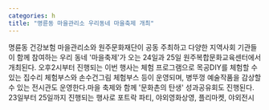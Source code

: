 ```yaml
---
categories: h
title: "명륜동 마을관리소 우리동네 마을축제 개최"
---
```

명륜동 건강보험 마을관리소와 원주문화재단이 공동 주최하고 다양한 지역사회 기관들이 함께 참여하는 우리 동네 &#39;마을축제&#39;가 오는 24일과 25일 원주복합문화교육센터에서 개최된다. 오후2시부터 진행되는 이번 행사는 체험 프로그램으로 목공DIY를 체험할 수 있는 집수리 체험부스와 손수건그림 체험부스 등이 운영되며, 병뚜껑 예술작품을 감상할 수 있는 전시관도 운영한다.마을 축제와 함께 &#39;문화촌의 탄생&#39; 성과공유회도 진행된다. 23일부터 25일까지 진행되는 행사로 포트락 파티, 야외영화상영, 플리마켓, 야외전시
